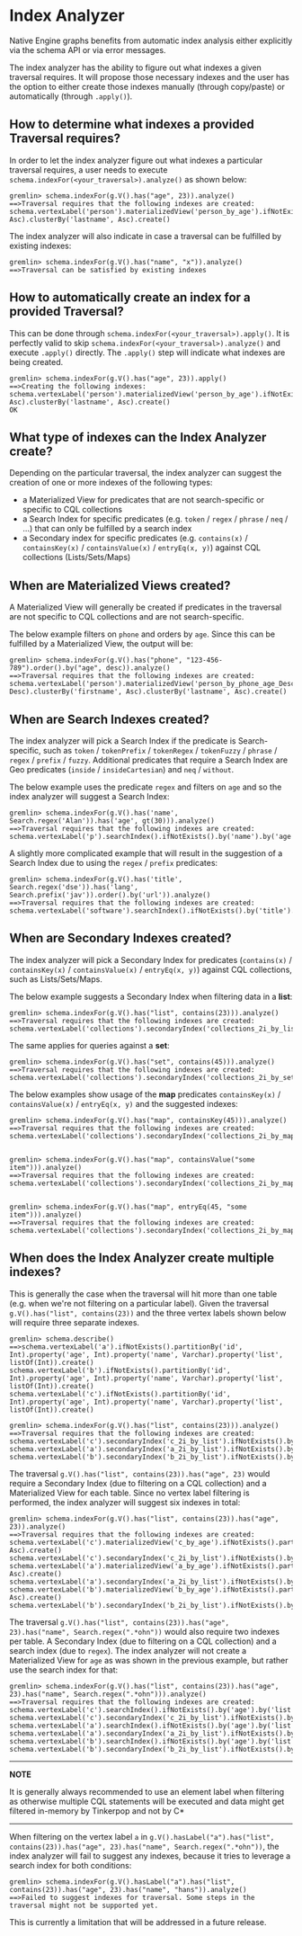 # Index Analyzer

Native Engine graphs benefits from automatic index analysis either explicitly via the schema API or via error messages.
 
The index analyzer has the ability to figure out what indexes a given traversal requires. It will propose those necessary indexes and the user has the option to either create those indexes manually (through copy/paste) or automatically (through `.apply()`).


## How to determine what indexes a provided Traversal requires?
In order to let the index analyzer figure out what indexes a particular traversal requires, a user needs to execute `schema.indexFor(<your_traversal>).analyze()` as shown below:

```
gremlin> schema.indexFor(g.V().has("age", 23)).analyze()
==>Traversal requires that the following indexes are created:
schema.vertexLabel('person').materializedView('person_by_age').ifNotExists().partitionBy('age').clusterBy('firstname', Asc).clusterBy('lastname', Asc).create()
```

The index analyzer will also indicate in case a traversal can be fulfilled by existing indexes:
```
gremlin> schema.indexFor(g.V().has("name", "x")).analyze()
==>Traversal can be satisfied by existing indexes
```

## How to automatically create an index for a provided Traversal?

This can be done through `schema.indexFor(<your_traversal>).apply()`. It is perfectly valid to skip `schema.indexFor(<your_traversal>).analyze()`
and execute `.apply()` directly. The `.apply()` step will indicate what indexes are being created.

```
gremlin> schema.indexFor(g.V().has("age", 23)).apply()
==>Creating the following indexes:
schema.vertexLabel('person').materializedView('person_by_age').ifNotExists().partitionBy('age').clusterBy('firstname', Asc).clusterBy('lastname', Asc).create()
OK
```

## What type of indexes can the Index Analyzer create?

Depending on the particular traversal, the index analyzer can suggest the creation of one or more indexes of the following types:

* a Materialized View for predicates that are not search-specific or specific to CQL collections
* a Search Index for specific predicates (e.g. `token` / `regex` / `phrase` / `neq` / ...) that can only be fulfilled by a search index
* a Secondary index for specific predicates (e.g. `contains(x)` / `containsKey(x)` / `containsValue(x)` / `entryEq(x, y)`) against CQL collections (Lists/Sets/Maps)

## When are Materialized Views created?

A Materialized View will generally be created if predicates in the traversal are not specific to CQL collections and are not search-specific.

The below example filters on `phone` and orders by `age`. Since this can be fulfilled by a Materialized View, the output will be:
```
gremlin> schema.indexFor(g.V().has("phone", "123-456-789").order().by("age", desc)).analyze()
==>Traversal requires that the following indexes are created:
schema.vertexLabel('person').materializedView('person_by_phone_age_Desc').ifNotExists().partitionBy('phone').clusterBy('age', Desc).clusterBy('firstname', Asc).clusterBy('lastname', Asc).create()
```

## When are Search Indexes created?

The index analyzer will pick a Search Index if the predicate is Search-specific, such as `token` / `tokenPrefix` / `tokenRegex` / `tokenFuzzy` / `phrase` / `regex` / `prefix` / `fuzzy`.
Additional predicates that require a Search Index are Geo predicates (`inside` / `insideCartesian`) and `neq` / `without`.

The below example uses the predicate `regex` and filters on `age` and so the index analyzer will suggest a Search Index: 
```
gremlin> schema.indexFor(g.V().has('name', Search.regex('Alan')).has('age', gt(30))).analyze()
==>Traversal requires that the following indexes are created:
schema.vertexLabel('p').searchIndex().ifNotExists().by('name').by('age').create()
```

A slightly more complicated example that will result in the suggestion of a Search Index due to using the `regex` / `prefix` predicates:
```
gremlin> schema.indexFor(g.V().has('title', Search.regex('dse')).has('lang', Search.prefix('jav')).order().by('url')).analyze()
==>Traversal requires that the following indexes are created:
schema.vertexLabel('software').searchIndex().ifNotExists().by('title').by('lang').by('url').create()
```

## When are Secondary Indexes created?

The index analyzer will pick a Secondary Index for predicates (`contains(x)` / `containsKey(x)` / `containsValue(x)` / `entryEq(x, y)`)  against CQL collections, such as Lists/Sets/Maps. 

The below example suggests a Secondary Index when filtering data in a **list**:
```
gremlin> schema.indexFor(g.V().has("list", contains(23))).analyze()
==>Traversal requires that the following indexes are created:
schema.vertexLabel('collections').secondaryIndex('collections_2i_by_list').ifNotExists().by('list').indexValues().create()
```

The same applies for queries against a **set**:
```
gremlin> schema.indexFor(g.V().has("set", contains(45))).analyze()
==>Traversal requires that the following indexes are created:
schema.vertexLabel('collections').secondaryIndex('collections_2i_by_set').ifNotExists().by('set').indexValues().create()
```

The below examples show usage of the **map** predicates `containsKey(x)` / `containsValue(x)` / `entryEq(x, y)` and the suggested indexes:
```
gremlin> schema.indexFor(g.V().has("map", containsKey(45))).analyze()
==>Traversal requires that the following indexes are created:
schema.vertexLabel('collections').secondaryIndex('collections_2i_by_map1').ifNotExists().by('map').indexKeys().create()


gremlin> schema.indexFor(g.V().has("map", containsValue("some item"))).analyze()
==>Traversal requires that the following indexes are created:
schema.vertexLabel('collections').secondaryIndex('collections_2i_by_map2').ifNotExists().by('map').indexValues().create()


gremlin> schema.indexFor(g.V().has("map", entryEq(45, "some item"))).analyze()
==>Traversal requires that the following indexes are created:
schema.vertexLabel('collections').secondaryIndex('collections_2i_by_map3').ifNotExists().by('map').indexEntries().create()
```

## When does the Index Analyzer create multiple indexes?

This is generally the case when the traversal will hit more than one table (e.g. when we're not filtering on a particular label).
Given the traversal `g.V().has("list", contains(23))` and the three vertex labels shown below will require three separate indexes.

```
gremlin> schema.describe()
==>schema.vertexLabel('a').ifNotExists().partitionBy('id', Int).property('age', Int).property('name', Varchar).property('list', listOf(Int)).create()
schema.vertexLabel('b').ifNotExists().partitionBy('id', Int).property('age', Int).property('name', Varchar).property('list', listOf(Int)).create()
schema.vertexLabel('c').ifNotExists().partitionBy('id', Int).property('age', Int).property('name', Varchar).property('list', listOf(Int)).create()
```

```
gremlin> schema.indexFor(g.V().has("list", contains(23))).analyze()
==>Traversal requires that the following indexes are created:
schema.vertexLabel('c').secondaryIndex('c_2i_by_list').ifNotExists().by('list').indexValues().create()
schema.vertexLabel('a').secondaryIndex('a_2i_by_list').ifNotExists().by('list').indexValues().create()
schema.vertexLabel('b').secondaryIndex('b_2i_by_list').ifNotExists().by('list').indexValues().create()
```

The traversal `g.V().has("list", contains(23)).has("age", 23)` would require a Secondary Index (due to filtering on a CQL collection) and a Materialized View for each table.
Since no vertex label filtering is performed, the index analyzer will suggest six indexes in total:
```
gremlin> schema.indexFor(g.V().has("list", contains(23)).has("age", 23)).analyze()
==>Traversal requires that the following indexes are created:
schema.vertexLabel('c').materializedView('c_by_age').ifNotExists().partitionBy('age').clusterBy('id', Asc).create()
schema.vertexLabel('c').secondaryIndex('c_2i_by_list').ifNotExists().by('list').indexValues().create()
schema.vertexLabel('a').materializedView('a_by_age').ifNotExists().partitionBy('age').clusterBy('id', Asc).create()
schema.vertexLabel('a').secondaryIndex('a_2i_by_list').ifNotExists().by('list').indexValues().create()
schema.vertexLabel('b').materializedView('b_by_age').ifNotExists().partitionBy('age').clusterBy('id', Asc).create()
schema.vertexLabel('b').secondaryIndex('b_2i_by_list').ifNotExists().by('list').indexValues().create()
```

The traversal `g.V().has("list", contains(23)).has("age", 23).has("name", Search.regex(".*ohn"))` would also require two indexes per table.
A Secondary Index (due to filtering on a CQL collection) and a search index (due to `regex`). The index analyzer will not create a Materialized View for `age`
as was shown in the previous example, but rather use the search index for that:

```
gremlin> schema.indexFor(g.V().has("list", contains(23)).has("age", 23).has("name", Search.regex(".*ohn"))).analyze()
==>Traversal requires that the following indexes are created:
schema.vertexLabel('c').searchIndex().ifNotExists().by('age').by('list').by('name').create()
schema.vertexLabel('c').secondaryIndex('c_2i_by_list').ifNotExists().by('list').indexValues().create()
schema.vertexLabel('a').searchIndex().ifNotExists().by('age').by('list').by('name').create()
schema.vertexLabel('a').secondaryIndex('a_2i_by_list').ifNotExists().by('list').indexValues().create()
schema.vertexLabel('b').searchIndex().ifNotExists().by('age').by('list').by('name').create()
schema.vertexLabel('b').secondaryIndex('b_2i_by_list').ifNotExists().by('list').indexValues().create()
```

---

**NOTE**

It is generally always recommended to use an element label when filtering as otherwise multiple CQL statements will be executed and data might get filtered in-memory by Tinkerpop and not by C* 

---

When filtering on the vertex label `a` in `g.V().hasLabel("a").has("list", contains(23)).has("age", 23).has("name", Search.regex(".*ohn"))`, the index analyzer will fail to suggest any indexes, because it tries to leverage a search index for both conditions:
```
gremlin> schema.indexFor(g.V().hasLabel("a").has("list", contains(23)).has("age", 23).has("name", "hans")).analyze()
==>Failed to suggest indexes for traversal. Some steps in the traversal might not be supported yet.
```

This is currently a limitation that will be addressed in a future release.